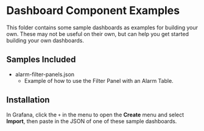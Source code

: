 # Dashboard Component Examples

This folder contains some sample dashboards as examples for building your own. These may not be useful on their own, but can help you get started building your own dashboards.

## Samples Included

* alarm-filter-panels.json
  * Example of how to use the Filter Panel with an Alarm Table.

## Installation

In Grafana, click the `+` in the menu to open the **Create** menu and select **Import**, then paste in the JSON of one of these sample dashboards.
